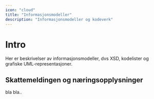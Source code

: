 ```yaml
---
icon: "cloud"
title: "Informasjonsmodeller"
description: "Informasjonsmodeller og kodeverk"
---
```


# Intro

Her er beskrivelser av informasjonsmodeller, dvs XSD, kodelister og grafiske UML-representasjoner.

## Skattemeldingen og næringsopplysninger

bla bla..
